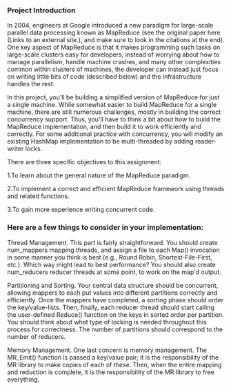 ### Project Introduction
In 2004, engineers at Google introduced a new paradigm for large-scale parallel data processing known as MapReduce (see the original paper here (Links to an external site.), and make sure to look in the citations at the end). One key aspect of MapReduce is that it makes programming such tasks on large-scale clusters easy for developers; instead of worrying about how to manage parallelism, handle machine crashes, and many other complexities common within clusters of machines, the developer can instead just focus on writing little bits of code (described below) and the infrastructure handles the rest.

In this project, you'll be building a simplified version of MapReduce for just a single machine. While somewhat easier to build MapReduce for a single machine, there are still numerous challenges, mostly in building the correct concurrency support. Thus, you'll have to think a bit about how to build the MapReduce implementation, and then build it to work efficiently and correctly. For some additional practice with concurrency, you will modify an existing HashMap implementation to be multi-threaded by adding reader-writer locks.

There are three specific objectives to this assignment:

1.To learn about the general nature of the MapReduce paradigm.

2.To implement a correct and efficient MapReduce framework using threads and related functions.

3.To gain more experience writing concurrent code.

### Here are a few things to consider in your implementation:

Thread Management. This part is fairly straightforward. You should create num_mappers mapping threads, and assign a file to each Map() invocation in some manner you think is best (e.g., Round Robin, Shortest-File-First, etc.). Which way might lead to best performance? You should also create num_reducers reducer threads at some point, to work on the map'd output.

Partitioning and Sorting. Your central data structure should be concurrent, allowing mappers to each put values into different partitions correctly and efficiently. Once the mappers have completed, a sorting phase should order the key/value-lists. Then, finally, each reducer thread should start calling the user-defined Reduce() function on the keys in sorted order per partition. You should think about what type of locking is needed throughout this process for correctness. The number of partitions should correspond to the number of reducers.

Memory Management. One last concern is memory management. The MR_Emit() function is passed a key/value pair; it is the responsibility of the MR library to make copies of each of these. Then, when the entire mapping and reduction is complete, it is the responsibility of the MR library to free everything.
